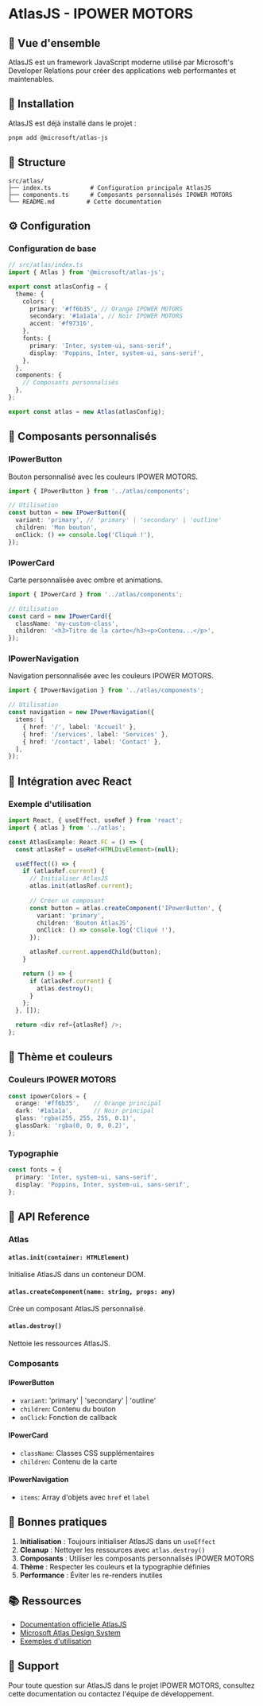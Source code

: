 # AtlasJS - IPOWER MOTORS

## 📖 Vue d'ensemble

AtlasJS est un framework JavaScript moderne utilisé par Microsoft's Developer Relations pour créer des applications web performantes et maintenables.

## 🚀 Installation

AtlasJS est déjà installé dans le projet :

```bash
pnpm add @microsoft/atlas-js
```

## 📁 Structure

```
src/atlas/
├── index.ts           # Configuration principale AtlasJS
├── components.ts      # Composants personnalisés IPOWER MOTORS
└── README.md         # Cette documentation
```

## ⚙️ Configuration

### Configuration de base

```typescript
// src/atlas/index.ts
import { Atlas } from '@microsoft/atlas-js';

export const atlasConfig = {
  theme: {
    colors: {
      primary: '#ff6b35', // Orange IPOWER MOTORS
      secondary: '#1a1a1a', // Noir IPOWER MOTORS
      accent: '#f97316',
    },
    fonts: {
      primary: 'Inter, system-ui, sans-serif',
      display: 'Poppins, Inter, system-ui, sans-serif',
    },
  },
  components: {
    // Composants personnalisés
  },
};

export const atlas = new Atlas(atlasConfig);
```

## 🧩 Composants personnalisés

### IPowerButton

Bouton personnalisé avec les couleurs IPOWER MOTORS.

```typescript
import { IPowerButton } from '../atlas/components';

// Utilisation
const button = new IPowerButton({
  variant: 'primary', // 'primary' | 'secondary' | 'outline'
  children: 'Mon bouton',
  onClick: () => console.log('Cliqué !'),
});
```

### IPowerCard

Carte personnalisée avec ombre et animations.

```typescript
import { IPowerCard } from '../atlas/components';

// Utilisation
const card = new IPowerCard({
  className: 'my-custom-class',
  children: '<h3>Titre de la carte</h3><p>Contenu...</p>',
});
```

### IPowerNavigation

Navigation personnalisée avec les couleurs IPOWER MOTORS.

```typescript
import { IPowerNavigation } from '../atlas/components';

// Utilisation
const navigation = new IPowerNavigation({
  items: [
    { href: '/', label: 'Accueil' },
    { href: '/services', label: 'Services' },
    { href: '/contact', label: 'Contact' },
  ],
});
```

## 🔄 Intégration avec React

### Exemple d'utilisation

```typescript
import React, { useEffect, useRef } from 'react';
import { atlas } from '../atlas';

const AtlasExample: React.FC = () => {
  const atlasRef = useRef<HTMLDivElement>(null);

  useEffect(() => {
    if (atlasRef.current) {
      // Initialiser AtlasJS
      atlas.init(atlasRef.current);
      
      // Créer un composant
      const button = atlas.createComponent('IPowerButton', {
        variant: 'primary',
        children: 'Bouton AtlasJS',
        onClick: () => console.log('Cliqué !'),
      });

      atlasRef.current.appendChild(button);
    }

    return () => {
      if (atlasRef.current) {
        atlas.destroy();
      }
    };
  }, []);

  return <div ref={atlasRef} />;
};
```

## 🎨 Thème et couleurs

### Couleurs IPOWER MOTORS

```typescript
const ipowerColors = {
  orange: '#ff6b35',    // Orange principal
  dark: '#1a1a1a',      // Noir principal
  glass: 'rgba(255, 255, 255, 0.1)',
  glassDark: 'rgba(0, 0, 0, 0.2)',
};
```

### Typographie

```typescript
const fonts = {
  primary: 'Inter, system-ui, sans-serif',
  display: 'Poppins, Inter, system-ui, sans-serif',
};
```

## 🔧 API Reference

### Atlas

#### `atlas.init(container: HTMLElement)`
Initialise AtlasJS dans un conteneur DOM.

#### `atlas.createComponent(name: string, props: any)`
Crée un composant AtlasJS personnalisé.

#### `atlas.destroy()`
Nettoie les ressources AtlasJS.

### Composants

#### IPowerButton
- `variant`: 'primary' | 'secondary' | 'outline'
- `children`: Contenu du bouton
- `onClick`: Fonction de callback

#### IPowerCard
- `className`: Classes CSS supplémentaires
- `children`: Contenu de la carte

#### IPowerNavigation
- `items`: Array d'objets avec `href` et `label`

## 🚀 Bonnes pratiques

1. **Initialisation** : Toujours initialiser AtlasJS dans un `useEffect`
2. **Cleanup** : Nettoyer les ressources avec `atlas.destroy()`
3. **Composants** : Utiliser les composants personnalisés IPOWER MOTORS
4. **Thème** : Respecter les couleurs et la typographie définies
5. **Performance** : Éviter les re-renders inutiles

## 📚 Ressources

- [Documentation officielle AtlasJS](https://github.com/microsoft/atlas-design)
- [Microsoft Atlas Design System](https://atlas.microsoft.com)
- [Exemples d'utilisation](https://github.com/microsoft/atlas-design/tree/main/examples)

## 🤝 Support

Pour toute question sur AtlasJS dans le projet IPOWER MOTORS, consultez cette documentation ou contactez l'équipe de développement. 